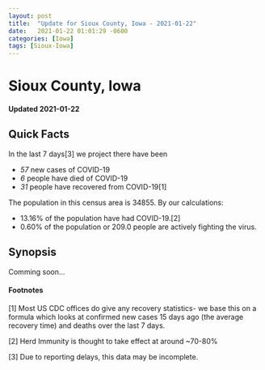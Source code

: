 ```yaml
---
layout: post
title:  "Update for Sioux County, Iowa - 2021-01-22"
date:   2021-01-22 01:01:29 -0600
categories: [Iowa]
tags: [Sioux-Iowa]
---
```


# Sioux County, Iowa
#### Updated 2021-01-22

## Quick Facts

In the last 7 days[3] we project there have been
- *57* new cases of COVID-19
- *6* people have died of COVID-19
- *31* people have recovered from COVID-19[1]

The population in this census area is 34855. By our calculations:
- 13.16% of the population have had COVID-19.[2]
- 0.60% of the population or 209.0 people are actively fighting the virus.

## Synopsis

Comming soon...


#### Footnotes

[1] Most US CDC offices do give any recovery statistics- we base this on a formula which looks at confirmed new cases
15 days ago (the average recovery time) and deaths over the last 7 days.

[2] Herd Immunity is thought to take effect at around ~70-80%

[3] Due to reporting delays, this data may be incomplete.
 
    